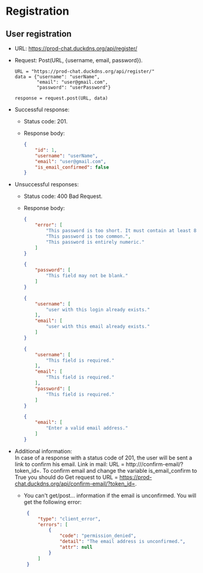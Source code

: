 # Registration


## User registration
-   URL: https://prod-chat.duckdns.org/api/register/
-   Request: Post(URL, {username, email, password}).

    ```
    URL = "https://prod-chat.duckdns.org/api/register/"
    data = {"username": "userName",
            "email": "user@gmail.com",
            "password": "userPassword"}

    response = request.post(URL, data)
    ```

-   Successful response:
    -   Status code: 201.
    -   Response body:

        ```json
        {
            "id": 1,
            "username": "userName",
            "email": "user@gmail.com",
            "is_email_confirmed": false
        }
        ```

-   Unsuccessful responses:
    -   Status code: 400 Bad Request.
    -   Response body:

        ```json
        {
            "error": [
                "This password is too short. It must contain at least 8 characters.",
                "This password is too common.",
                "This password is entirely numeric."
            ]
        }
        ```

        ```json
        {
            "password": [
                "This field may not be blank."
            ]
        }
        ```

        ```json
        {
            "username": [
                "user with this login already exists."
            ],
            "email": [
                "user with this email already exists."
            ]
        }
        ```

        ```json
        {
            "username": [
                "This field is required."
            ],
            "email": [
                "This field is required."
            ],
            "password": [
                "This field is required."
            ]
        }
        ```

        ```json
        {
            "email": [
                "Enter a valid email address."
            ]
        }
        ```

-   Additional information:  
    In case of a response with a status code of 201, the user will be sent a link to confirm his email. Link in mail: URL = http://<UIHost>/confirm-email/?token_id=<token>.
    To confirm email and change the variable is_email_confirm to True you should do Get request to URL = https://prod-chat.duckdns.org/api/confirm-email/?token_id=<token>.
    -   You can't get/post... information if the email is unconfirmed. You will get the following error:

        ```json
         {
             "type": "client_error",
             "errors": [
                 {
                     "code": "permission_denied",
                     "detail": "The email address is unconfirmed.",
                     "attr": null
                 }
             ]
         }
        ```